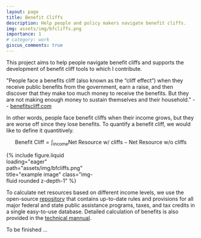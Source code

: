```yaml
---
layout: page
title: Benefit Cliffs
description: Help people and policy makers navigate benefit cliffs.
img: assets/img/bfcliffs.png
importance: 1
# category: work
giscus_comments: true
---
```


This project aims to help people navigate benefit cliffs and supports the development of benefit cliff tools to which I contribute.

"People face a benefits cliff (also known as the “cliff effect”) when they receive public benefits from the government, earn a raise, and then discover that they make too much money to receive the benefits. But they are not making enough money to sustain themselves and their household."  -- [benefitscliff.com](https://www.benefitscliff.com/what-is-a-benefits-cliff)


In other words, people face benefit cliffs when their income grows, but they are worse off since they lose benefits. To quantify a benefit cliff, we would like to define it quantitively.

$$
\text{Benefit Cliff} = \int_{\text{income}} \text{Net Resource w/ cliffs} - \text{Net Resource w/o cliffs}
$$


<div class="row d-flex justify-content-center">
    <div class="col-sm-auto mt-3 mt-md-0" style="width:50%;">
        {% include figure.liquid loading="eager" path="assets/img/bfcliffs.png" title="example image" class="img-fluid rounded z-depth-1" %}
    </div>
</div>


To calculate net resources based on different income levels, we use the open-source [repository](https://github.com/Research-Division/policy-rules-database) that contains up-to-date rules and provisions for all major federal and state public assistance programs, taxes, and tax credits in a single easy-to-use database. Detailed calculation of benefits is also provided in the [technical mannual](https://github.com/Research-Division/policy-rules-database/blob/a806195682b7515f01b5739343b91201293dddb4/PRD%20Technical%20Manual.pdf).




To be finished ...